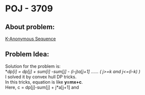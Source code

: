 # POJ - 3709
## About problem:  
[K-Anonymous Sequence](https://vjudge.net/problem/POJ-3709)
  

## Problem Idea:  

Solution for the problem is:    
**dp[i] = dp[j] + sum[i] -sum[j] - (i-j)*a[j+1] ...... ( j>=k and j<=(i-k) )**   
I solved it by convex hull DP tricks.  
In this tricks, equation is like **y=mx+c**.   
Here, c = dp[j]-sum[j] + j*a[j+1]  and 


<!--stackedit_data:
eyJoaXN0b3J5IjpbNzU4NDA3NjY1XX0=
-->